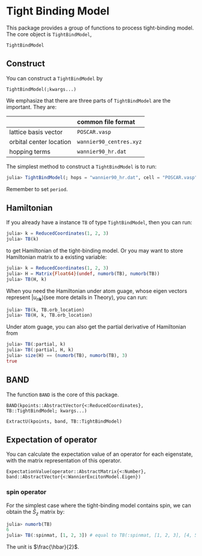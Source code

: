 # Tight Binding Model

This package provides a group of functions to process tight-binding model.
The core object is `TightBindModel`, 

```@docs
TightBindModel
```

## Construct

You can construct a `TightBindModel` by

```@docs
TightBindModel(;kwargs...)
```

We emphasize that there are three parts of `TightBindModel` are the important. They are:

|                         | common file format      |
| :---------------------- | :---------------------- |
| lattice basis vector    | `POSCAR.vasp`           |
| orbital center location | `wannier90_centres.xyz` |
| hopping terms           | `wannier90_hr.dat`      |

The simplest method to construct a `TightBindModel` is to run:

```julia
julia> TightBindModel(;	hops = "wannier90_hr.dat", cell = "POSCAR.vasp", orbital = "wannier90_centres.xyz", period)
```

Remember to set `period`.

## Hamiltonian

If you already have a instance `TB` of type `TightBindModel`, then you can run:
```julia
julia> k = ReducedCoordinates(1, 2, 3)
julia> TB(k)
```
to get Hamiltonian of the tight-binding model. Or you may want to store Hamiltonian matrix to a existing variable:
```julia
julia> k = ReducedCoordinates(1, 2, 3)
julia> H = Matrix{Float64}(undef, numorb(TB), numorb(TB))
julia> TB(H, k)
```

When you need the Hamiltonian under atom guage, whose eigen vectors represent $\left| u_{n\mathbf{k}} \right\rangle$(see more details in Theory), you can run:

```julia
julia> TB(k, TB.orb_location)
julia> TB(H, k, TB.orb_location)
```

Under atom guage, you can also get the partial derivative of Hamiltonian from 

```julia
julia> TB(:partial, k)
julia> TB(:partial, H, k)
julia> size(H) == (numorb(TB), numorb(TB), 3)
true
```

## BAND

The function `BAND` is the core of this package.

```@docs
BAND(kpoints::AbstractVector{<:ReducedCoordinates}, TB::TightBindModel; kwargs...)
```
```@docs
ExtractU(kpoints, band, TB::TightBindModel)
```

## Expectation of operator

You can calculate the expectation value of an operator for each eigenstate, with the matrix representation of this operator.

```@docs
ExpectationValue(operator::AbstractMatrix{<:Number}, band::AbstractVector{<:WannierExcitonModel.Eigen})
```

### spin operator

For the simplest case where the tight-binding model contains spin, we can obtain the $\hat{S}_{z}$ matrix by:

```julia
julia> numorb(TB)
6
julia> TB(:spinmat, [1, 2, 3]) # equal to TB(:spinmat, [1, 2, 3], [4, 5, 6])
```

The unit is $\frac{\hbar}{2}$.
